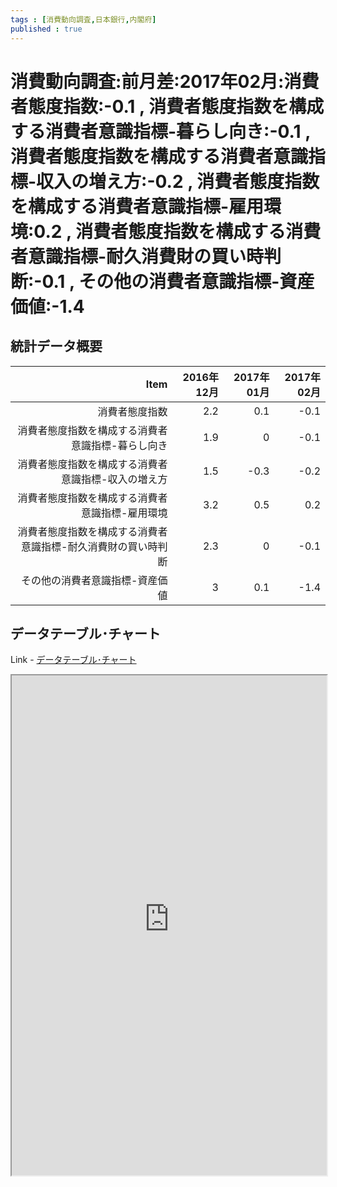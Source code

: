 ```yaml
--- 
tags : [消費動向調査,日本銀行,内閣府] 
published : true
---
```

#  消費動向調査:前月差:2017年02月:消費者態度指数:-0.1 , 消費者態度指数を構成する消費者意識指標-暮らし向き:-0.1 , 消費者態度指数を構成する消費者意識指標-収入の増え方:-0.2 , 消費者態度指数を構成する消費者意識指標-雇用環境:0.2 , 消費者態度指数を構成する消費者意識指標-耐久消費財の買い時判断:-0.1 , その他の消費者意識指標-資産価値:-1.4
## 統計データ概要

	


|                                                          Item| 2016年12月| 2017年01月| 2017年02月|
|-------------------------------------------------------------:|----------:|----------:|----------:|
|                                                消費者態度指数|        2.2|        0.1|       -0.1|
|             消費者態度指数を構成する消費者意識指標-暮らし向き|        1.9|          0|       -0.1|
|           消費者態度指数を構成する消費者意識指標-収入の増え方|        1.5|       -0.3|       -0.2|
|               消費者態度指数を構成する消費者意識指標-雇用環境|        3.2|        0.5|        0.2|
| 消費者態度指数を構成する消費者意識指標-耐久消費財の買い時判断|        2.3|          0|       -0.1|
|                               その他の消費者意識指標-資産価値|          3|        0.1|       -1.4|




## データテーブル･チャート
Link - [データテーブル･チャート](http://knowledgevault.saecanet.com/charts/am-consulting.co.jp-consumerConfidenceSurvey.html)
<iframe src="http://knowledgevault.saecanet.com/charts/am-consulting.co.jp-consumerConfidenceSurvey.html" width="100%" height="800px"></iframe>
